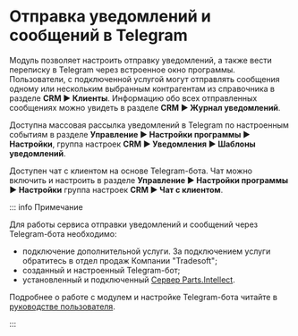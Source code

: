 # Отправка уведомлений и сообщений в Telegram

Модуль позволяет настроить отправку уведомлений, а также вести переписку в Telegram через встроенное окно программы. Пользователи, с подключенной услугой могут отправлять сообщения одному или нескольким выбранным контрагентам из справочника в разделе **CRM ► Клиенты**. Информацию обо всех отправленных сообщениях можно увидеть в разделе **CRM ► Журнал уведомлений**.

Доступна массовая рассылка уведомлений в Telegram по настроенным событиям в разделе **Управление ► Настройки программы ► Настройки**, группа настроек **CRM ► Уведомления ► Шаблоны уведомлений**.

Доступен чат с клиентом на основе Telegram-бота. Чат можно включить и настроить в разделе **Управление ► Настройки программы ► Настройки** группа настроек **CRM ► Чат с клиентом**.

::: info Примечание

Для работы сервиса отправки уведомлений и сообщений через Telegram-бота необходимо:
- подключение дополнительной услуги. За подключением услуги обратитесь в отдел продаж Компании "Tradesoft";
- созданный и настроенный Telegram-бот;
- установленный и подключенный [Сервер Parts.Intellect](#678abee0-5d3e-466d-8a1b-d556b23a5110).

Подробнее о работе с модулем и настройке Telegram-бота читайте в [руководстве пользователя](https://product-doc.tradesoft.ru/ai/telegram/index.htm).

:::

